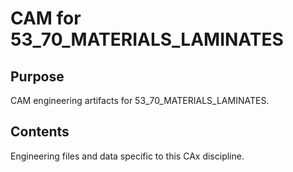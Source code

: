 # CAM for 53_70_MATERIALS_LAMINATES

## Purpose
CAM engineering artifacts for 53_70_MATERIALS_LAMINATES.

## Contents
Engineering files and data specific to this CAx discipline.
